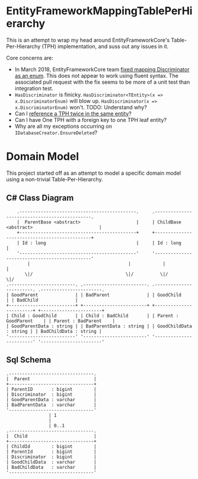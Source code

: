 # EntityFrameworkMappingTablePerHierarchy

This is an attempt to wrap my head around EntityFrameworkCore's Table-Per-Hierarchy (TPH) implementation, and suss out any issues in it.

Core concerns are:
- In March 2018, EntityFrameworkCore team [fixed mapping Discriminator as an enum](https://github.com/aspnet/EntityFrameworkCore/issues/11454).  This does not appear to work using fluent syntax.  The associated pull request with the fix seems to be more of a unit test than integration test.
- `HasDiscriminator` is finicky. `HasDiscriminator<TEntity>(x => x.DiscriminatorEnum)` will blow up. `HasDiscriminator(x => x.DiscriminatorEnum)` won't. TODO: Understand why?
- Can I [reference a TPH twice in the same entity](https://github.com/aspnet/EntityFrameworkCore/issues/5001)?
- Can I have One TPH with a foreign key to one TPH leaf entity?
- Why are all my exceptions occurring on `IDatabaseCreator.EnsureDeleted`?

# Domain Model

This project started off as an attempt to model a specific domain model using a non-trivial Table-Per-Hierarchy.

## C# Class Diagram

```
    .--------------------------------------------.     .----------------------------------------------.
    |  ParentBase <abstract>                     |     | ChildBase <abstract>                         |
    +--------------------------------------------+     +----------------------------------------------+
    | Id : long                                  |     | Id : long                                    |
    '--------------------------------------------'     '----------------------------------------------'
        |                                     |            |                                      |
       \|/                                   \|/          \|/                                    \|/
.-------------------------. .------------------------. .------------------------. .-----------------------.
| GoodParent              | | BadParent              | | GoodChild              | | BadChild              |
+-------------------------+ +------------------------+ +------------------------+ +-----------------------+
| Child : GoodChild       | | Child : BadChild       | | Parent : GoodParent    | | Parent : BadParent    |
| GoodParentData : string | | BadParentData : string | | GoodChildData : string | | BadChildData : string |
'-------------------------' '------------------------' '------------------------' '-----------------------'
```

## Sql Schema

```
.--------------------------------.
|  Parent                        |
+--------------------------------+
| ParentID       : bigint        |
| Discriminator  : bigint        |
| GoodParentData : varchar       |
| BadParentData  : varchar       |
'--------------------------------'
                | 1
                |
                | 0..1
.--------------------------------.
|  Child                         |
+--------------------------------+
| ChildId        : bigint        |
| ParentId       : bigint        |
| Discriminator  : bigint        |
| GoodChildData  : varchar       |
| BadChildData   : varchar       |
'--------------------------------'                                                         
```

